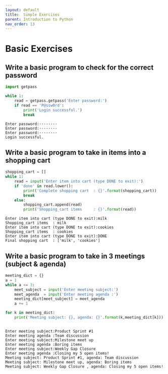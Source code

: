```yaml
---
layout: default
title:  Simple Exercises
parent: Introduction to Python
nav_order: 13
---
```



# Basic Exercises

## Write a basic program to check for the correct password


```python
import getpass

while 1:
    read = getpass.getpass('Enter password:')
    if read == 'P@ssw0rd':
        print('Login successful.')
        break
```

    Enter password:········
    Enter password:········
    Enter password:········
    Login successful.
    

## Write a basic program to take in items into a shopping cart


```python
shopping_cart = []
while 1:
    read = input('Enter item into cart (type DONE to exit):')
    if 'done' in read.lower():
        print('Complete shopping cart  : {}'.format(shopping_cart))
        break
    else:
        shopping_cart.append(read)
        print('Shopping_cart items     : {}'.format(read))
```

    Enter item into cart (type DONE to exit):milk
    Shopping_cart items  : milk
    Enter item into cart (type DONE to exit):cookies
    Shopping_cart items  : cookies
    Enter item into cart (type DONE to exit):DONE
    Final shopping cart  : ['milk', 'cookies']
    

## Write a basic program to take in 3 meetings (subject & agenda)


```python
meeting_dict = {}
a = 1
while a <= 3:
    meet_subject = input('Enter meeting subject:')
    meet_agenda  = input('Enter meeting agenda :')
    meeting_dict[meet_subject] = meet_agenda
    a += 1

for k in meeting_dict:
    print('Meeting subject: {}, agenda: {}'.format(k,meeting_dict[k]))
    
```

    Enter meeting subject:Product Sprint #1
    Enter meeting agenda :Team discussion
    Enter meeting subject:Milestone meet up
    Enter meeting agenda :Boring items
    Enter meeting subject:Weekly Gap Closure 
    Enter meeting agenda :Closing my 5 open items!
    Meeting subject: Product Sprint #1, agenda: Team discussion
    Meeting subject: Milestone meet up, agenda: Boring items
    Meeting subject: Weekly Gap Closure , agenda: Closing my 5 open items!
    
